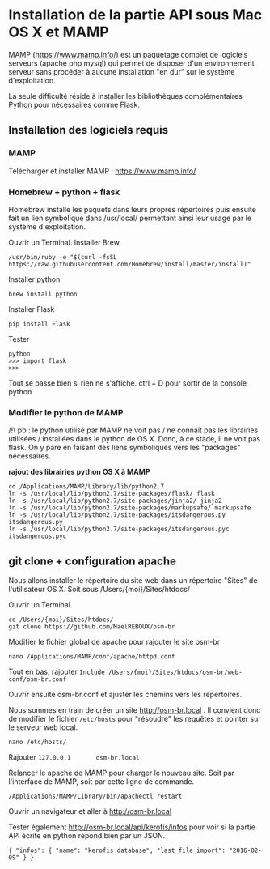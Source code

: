 
# Installation de la partie API sous Mac OS X et MAMP

MAMP (https://www.mamp.info/) est un paquetage complet de logiciels serveurs (apache php mysql) qui permet de disposer d'un environnement serveur sans procéder à aucune installation "en dur" sur le système d'exploitation.

La seule difficulté réside à installer les bibliothèques complémentaires Python pour nécessaires comme Flask.

## Installation des logiciels requis

### MAMP

Télécharger et installer MAMP : https://www.mamp.info/


### Homebrew + python + flask

Homebrew installe les paquets dans leurs propres répertoires puis ensuite fait un lien symbolique dans /usr/local/ permettant ainsi leur usage par le système d'exploitation.

Ouvrir un Terminal. Installer Brew.

```
/usr/bin/ruby -e "$(curl -fsSL https://raw.githubusercontent.com/Homebrew/install/master/install)"
```

Installer python
```
brew install python
```

Installer Flask
```
pip install Flask
```

Tester
```
python
>>> import flask
>>>
```
Tout se passe bien si rien ne s'affiche. ctrl + D pour sortir de la console python


### Modifier le python de MAMP

/!\ pb : le python utilisé par MAMP ne voit pas / ne connaît pas les librairies utilisées / installées dans le python de OS X. Donc, à ce stade, il ne voit pas flask.
On y pare en faisant des liens symboliques vers les "packages" nécessaires.

**rajout des librairies python OS X à MAMP**
```
cd /Applications/MAMP/Library/lib/python2.7
ln -s /usr/local/lib/python2.7/site-packages/flask/ flask
ln -s /usr/local/lib/python2.7/site-packages/jinja2/ jinja2
ln -s /usr/local/lib/python2.7/site-packages/markupsafe/ markupsafe
ln -s /usr/local/lib/python2.7/site-packages/itsdangerous.py itsdangerous.py
ln -s /usr/local/lib/python2.7/site-packages/itsdangerous.pyc itsdangerous.pyc
```


## git clone + configuration apache

Nous allons installer le répertoire du site web dans un répertoire "Sites" de l'utilisateur OS X. Soit sous /Users/{moi}/Sites/htdocs/

Ouvrir un Terminal.
```
cd /Users/{moi}/Sites/htdocs/
git clone https://github.com/MaelREBOUX/osm-br
```

Modifier le fichier global de apache pour rajouter le site osm-br 

```
nano /Applications/MAMP/conf/apache/httpd.conf
```

Tout en bas, rajouter `Include /Users/{moi}/Sites/htdocs/osm-br/web-conf/osm-br.conf`

Ouvrir ensuite osm-br.conf et ajuster les chemins vers les répertoires.

Nous sommes en train de créer un site http://osm-br.local . Il convient donc de modifier le fichier `/etc/hosts` pour "résoudre" les requêtes et pointer sur le serveur web local.

```
nano /etc/hosts/
```

Rajouter `127.0.0.1       osm-br.local`

Relancer le apache de MAMP pour charger le nouveau site. Soit par l'interface de MAMP, soit par cette ligne de commande.

```/Applications/MAMP/Library/bin/apachectl restart```

Ouvrir un navigateur et aller à http://osm-br.local

Tester également http://osm-br.local/api/kerofis/infos pour voir si la partie API écrite en python répond bien par un JSON.

```
{ "infos": { "name": "kerofis database", "last_file_import": "2016-02-09" } }
```



 



